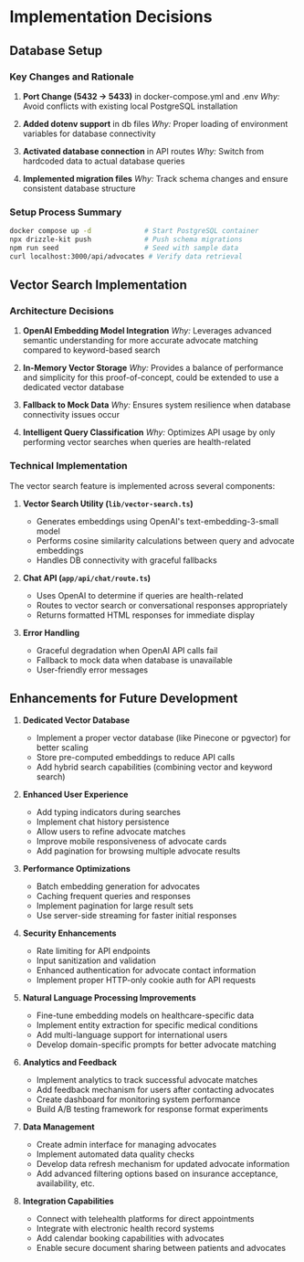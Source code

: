 # Implementation Decisions

## Database Setup

### Key Changes and Rationale

1. **Port Change (5432 → 5433)** in docker-compose.yml and .env
   _Why:_ Avoid conflicts with existing local PostgreSQL installation

2. **Added dotenv support** in db files
   _Why:_ Proper loading of environment variables for database connectivity

3. **Activated database connection** in API routes
   _Why:_ Switch from hardcoded data to actual database queries

4. **Implemented migration files**
   _Why:_ Track schema changes and ensure consistent database structure

### Setup Process Summary

```bash
docker compose up -d             # Start PostgreSQL container
npx drizzle-kit push             # Push schema migrations
npm run seed                     # Seed with sample data
curl localhost:3000/api/advocates # Verify data retrieval
```

## Vector Search Implementation

### Architecture Decisions

1. **OpenAI Embedding Model Integration**
   _Why:_ Leverages advanced semantic understanding for more accurate advocate matching compared to keyword-based search

2. **In-Memory Vector Storage**
   _Why:_ Provides a balance of performance and simplicity for this proof-of-concept, could be extended to use a dedicated vector database

3. **Fallback to Mock Data**
   _Why:_ Ensures system resilience when database connectivity issues occur

4. **Intelligent Query Classification**
   _Why:_ Optimizes API usage by only performing vector searches when queries are health-related

### Technical Implementation

The vector search feature is implemented across several components:

1. **Vector Search Utility (`lib/vector-search.ts`)**

   - Generates embeddings using OpenAI's text-embedding-3-small model
   - Performs cosine similarity calculations between query and advocate embeddings
   - Handles DB connectivity with graceful fallbacks

2. **Chat API (`app/api/chat/route.ts`)**

   - Uses OpenAI to determine if queries are health-related
   - Routes to vector search or conversational responses appropriately
   - Returns formatted HTML responses for immediate display

3. **Error Handling**
   - Graceful degradation when OpenAI API calls fail
   - Fallback to mock data when database is unavailable
   - User-friendly error messages

## Enhancements for Future Development

1. **Dedicated Vector Database**

   - Implement a proper vector database (like Pinecone or pgvector) for better scaling
   - Store pre-computed embeddings to reduce API calls
   - Add hybrid search capabilities (combining vector and keyword search)

2. **Enhanced User Experience**

   - Add typing indicators during searches
   - Implement chat history persistence
   - Allow users to refine advocate matches
   - Improve mobile responsiveness of advocate cards
   - Add pagination for browsing multiple advocate results

3. **Performance Optimizations**

   - Batch embedding generation for advocates
   - Caching frequent queries and responses
   - Implement pagination for large result sets
   - Use server-side streaming for faster initial responses

4. **Security Enhancements**

   - Rate limiting for API endpoints
   - Input sanitization and validation
   - Enhanced authentication for advocate contact information
   - Implement proper HTTP-only cookie auth for API requests

5. **Natural Language Processing Improvements**

   - Fine-tune embedding models on healthcare-specific data
   - Implement entity extraction for specific medical conditions
   - Add multi-language support for international users
   - Develop domain-specific prompts for better advocate matching

6. **Analytics and Feedback**

   - Implement analytics to track successful advocate matches
   - Add feedback mechanism for users after contacting advocates
   - Create dashboard for monitoring system performance
   - Build A/B testing framework for response format experiments

7. **Data Management**

   - Create admin interface for managing advocates
   - Implement automated data quality checks
   - Develop data refresh mechanism for updated advocate information
   - Add advanced filtering options based on insurance acceptance, availability, etc.

8. **Integration Capabilities**
   - Connect with telehealth platforms for direct appointments
   - Integrate with electronic health record systems
   - Add calendar booking capabilities with advocates
   - Enable secure document sharing between patients and advocates

